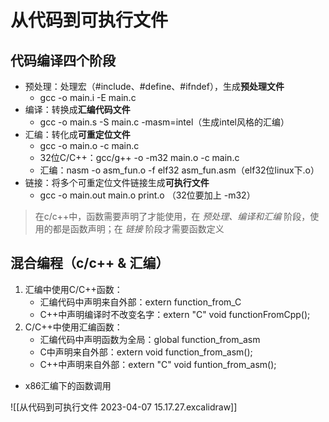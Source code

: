 # 从代码到可执行文件

## 代码编译四个阶段

* 预处理：处理宏（#include、#define、#ifndef），生成**预处理文件**
	* gcc -o main.i -E main.c
* 编译：转换成**汇编代码文件**
	* gcc -o main.s -S main.c -masm=intel（生成intel风格的汇编）
* 汇编：转化成**可重定位文件**
	* gcc -o main.o -c main.c
	* 32位C/C++：gcc/g++ -o -m32 main.o -c main.c
	* 汇编：nasm -o asm_fun.o -f elf32 asm_fun.asm（elf32位linux下.o）
* 链接：将多个可重定位文件链接生成**可执行文件**
	* gcc -o main.out main.o print.o （32位要加上 -m32）

>在c/c++中，函数需要声明了才能使用，在 *预处理、编译和汇编* 阶段，使用的都是函数声明；在 *链接* 阶段才需要函数定义


## 混合编程（c/c++ & 汇编）

1. 汇编中使用C/C++函数：
	* 汇编代码中声明来自外部：extern function_from_C
	* C++中声明编译时不改变名字：extern "C" void functionFromCpp();
2. C/C++中使用汇编函数：
	* 汇编代码中声明函数为全局：global function_from_asm
	* C中声明来自外部：extern void function_from_asm();
	* C++中声明来自外部：extern "C" void funtion_from_asm();

* x86汇编下的函数调用

![[从代码到可执行文件 2023-04-07 15.17.27.excalidraw]]